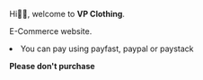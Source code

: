 Hi👋🏽, welcome to <b>VP Clothing</b>.

E-Commerce website.
<li>You can pay using payfast, paypal or paystack </li>

<b>Please don't purchase</b>
